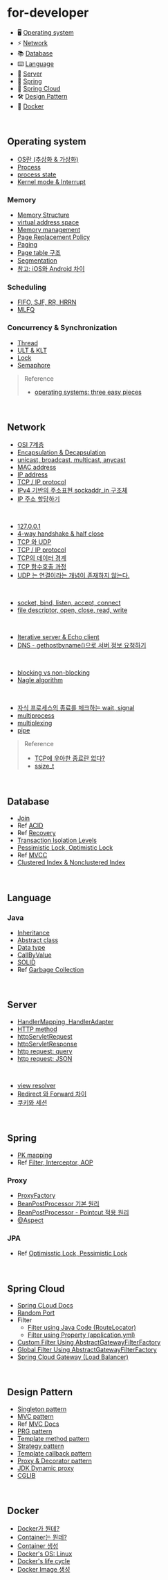 # for-developer

- 🖥 [Operating system](#operating-system)
- ⚡️ [Network](#network)
- 📚 [Database](#database)
- ⌨️ [Language](#language)
- 💌 [Server](#server)
- 🌱 [Spring](#spring)
- 🌱 [Spring Cloud](#spring-cloud)
- 🛠 [Design Pattern](#design-pattern)
- 🐳 [Docker](#docker)

<br>

## Operating system

- [OS란 (추상화 & 가상화)](https://github.com/evelyn82ny/for-developer/blob/master/Operating-system/what_is_OS.md)
- [Process](https://github.com/evelyn82ny/for-developer/blob/master/Operating-system/process.md)
- [process state](https://github.com/evelyn82ny/for-developer/blob/master/Operating-system/process_state.md)
- [Kernel mode & Interrupt](https://github.com/evelyn82ny/for-developer/blob/master/Operating-system/interrupt.md)

### Memory

- [Memory Structure](https://github.com/evelyn82ny/for-developer/blob/master/Operating-system/memory_structure.md)
- [virtual address space](https://github.com/evelyn82ny/for-developer/blob/master/Operating-system/virtual_address_space.md)
- [Memory management](https://github.com/evelyn82ny/for-developer/blob/master/Operating-system/memory_management.md)
- [Page Replacement Policy](https://github.com/evelyn82ny/for-developer/blob/master/Operating-system/page_replacement_policy.md)
- [Paging](https://github.com/evelyn82ny/for-developer/blob/master/Operating-system/paging.md)
- [Page table 구조](https://github.com/evelyn82ny/for-developer/blob/master/Operating-system/page_table_structure.md)
- [Segmentation](https://github.com/evelyn82ny/for-developer/blob/master/Operating-system/segmentation.md)
- [참고: iOS와 Android 차이](https://github.com/evelyn82ny/for-developer/blob/master/Operating-system/difference_between_iOS_and_Android.md)
  
### Scheduling

- [FIFO, SJF, RR, HRRN](https://github.com/evelyn82ny/for-developere/blob/master/Operating-system/scheduling.md)
- [MLFQ](https://github.com/evelyn82ny/for-developer/blob/master/Operating-system/MLFQ.md)

### Concurrency & Synchronization

- [Thread](https://github.com/evelyn82ny/for-developer/blob/master/Operating-system/thread.md)
- [ULT & KLT](https://github.com/evelyn82ny/for-developer/blob/master/Operating-system/ULT_and_KLT.md)
- [Lock](https://github.com/evelyn82ny/for-developer/blob/master/Operating-system/lock.md)
- [Semaphore](https://github.com/evelyn82ny/for-developer/blob/master/Operating-system/semaphore.md)

> Reference
> - [operating systems: three easy pieces](https://pages.cs.wisc.edu/~remzi/OSTEP/)

<br>

## Network

- [OSI 7계층](https://github.com/evelyn82ny/for-developer/blob/master/Network/theory/OSI-7-layer.md)
- [Encapsulation & Decapsulation](https://github.com/evelyn82ny/for-developer/blob/master/Network/theory/encapsulation.md)
- [unicast, broadcast, multicast, anycast](https://github.com/evelyn82ny/for-developer/blob/master/Network/theory/unicast_BUM_traffic.md)
- [MAC address](https://github.com/evelyn82ny/for-developer/blob/master/Network/theory/MAC-address.md)
- [IP address](https://github.com/evelyn82ny/for-developer/blob/master/Network/theory/IP-address.md)
- [TCP / IP protocol](https://github.com/evelyn82ny/for-developer/blob/master/Network/theory/TCP-IP-protocol.md)
- [IPv4 기반의 주소표현 sockaddr_in 구조체](https://github.com/evelyn82ny/for-developer/blob/master/Network/theory/sockaddr.md)
- [IP 주소 할당하기](https://github.com/evelyn82ny/for-developer/blob/master/Network/theory/allocate-ip.md)
<br>

- [127.0.0.1](https://github.com/evelyn82ny/for-developer/blob/master/Network/theory/localhost.md)
- [4-way handshake & half close](https://github.com/evelyn82ny/for-developer/blob/master/Network/theory/4-way-handshake.md)
- [TCP 와 UDP](https://github.com/evelyn82ny/for-developer/blob/master/Network/theory/TCP-VS-UDP.md)
- [TCP / IP protocol](https://github.com/evelyn82ny/for-developer/blob/master/Network/theory/TCP-IP-protocol.md)
- [TCP의 데이터 경계](https://github.com/evelyn82ny/for-developer/blob/master/Network/theory/boundary-of-tcp-transmission-data.md)
- [TCP 함수호출 과정](https://github.com/evelyn82ny/for-developer/blob/master/Network/theory/TCP-system-call.md)
- [UDP 는 연결이라는 개념이 존재하지 않는다.](https://github.com/evelyn82ny/for-developer/blob/master/Network/theory/UDP-system-call.md)
<br>

- [socket, bind, listen, accept, connect](https://github.com/evelyn82ny/for-developer/blob/master/Network/theory/socket.md)
- [file descriptor, open, close, read, write](https://github.com/evelyn82ny/for-developer/blob/master/Network/theory/file-descriptor.md)
<br>

- [Iterative server & Echo client](https://github.com/evelyn82ny/for-developer/blob/master/Network/theory/iterative-server-and-echo-client.md)
- [DNS - gethostbyname()으로 서버 정보 요청하기](https://github.com/evelyn82ny/for-developer/blob/master/Network/theory/dns.md)
<br>

- [blocking vs non-blocking](https://github.com/evelyn82ny/for-developer/blob/master/Network/theory/blocking-vs-non-blocking.md)
- [Nagle algorithm](https://github.com/evelyn82ny/for-developer/blob/master/Network/theory/nagle-algorithm.md)
<br>

- [자식 프로세스의 종료를 체크하는 wait, signal](https://github.com/evelyn82ny/for-developer/blob/master/Network/theory/zombie-check.md)
- [multiprocess](https://github.com/evelyn82ny/for-developer/blob/master/Network/theory/multiprocess.md)
- [multiplexing](https://github.com/evelyn82ny/for-developer/blob/master/Network/theory/multiplexing.md)
- [pipe](https://github.com/evelyn82ny/for-developer/blob/master/Network/theory/pipe.md)

> Reference
> - [TCP에 우아한 종료란 없다?](https://sunyzero.tistory.com/269)
> - [ssize_t](https://lacti.github.io/2011/01/08/different-between-size-t-ssize-t/)

<br>

## Database

- [Join](https://github.com/evelyn82ny/for-developer/blob/master/Database/Join.md)
- Ref [ACID](https://hanamon.kr/%EB%8D%B0%EC%9D%B4%ED%84%B0%EB%B2%A0%EC%9D%B4%EC%8A%A4-%ED%8A%B8%EB%9E%9C%EC%9E%AD%EC%85%98%EC%9D%98-acid-%EC%84%B1%EC%A7%88/)
- Ref [Recovery](https://victorydntmd.tistory.com/130)
- [Transaction Isolation Levels](https://github.com/evelyn82ny/for-developer/blob/master/Database/transation_isolation_levels.md)
- [Pessimistic Lock, Optimistic Lock](https://github.com/evelyn82ny/for-developer/blob/master/Database/optimistic_lock_pessimistic_lock.md)
- Ref [MVCC](https://mangkyu.tistory.com/53)
- [Clustered Index & Nonclustered Index](https://github.com/evelyn82ny/for-developer/blob/master/Database/clustered_index_and_nonclustered_index.md)

<br>

## Language

### Java

- [Inheritance](https://github.com/evelyn82ny/for-developer/blob/master/Language/Java/Inheritance.md)
- [Abstract class](https://github.com/evelyn82ny/for-developer/blob/master/Language/Java/AbstractClass.md)
- [Data type](https://github.com/evelyn82ny/for-developer/blob/master/Language/Java/DataType.md)
- [CallByValue](https://github.com/evelyn82ny/for-developer/blob/master/Language/Java/CallByValue.md)
- [SOLID](https://github.com/evelyn82ny/for-developer/blob/master/Language/Java/SOLID.md)
- Ref [Garbage Collection](https://d2.naver.com/helloworld/1329)

<br>

## Server

- [HandlerMapping, HandlerAdapter](https://github.com/evelyn82ny/for-developer/blob/master/Server/Web/handler_mapping_and_adapter.md)
- [HTTP method](https://github.com/evelyn82ny/for-developer/blob/master/Server/Web/http_method.md)
- [httpServletRequest](https://github.com/evelyn82ny/for-developer/blob/master/Server/Web/httpServletRequest.md)
- [httpServletResponse](https://github.com/evelyn82ny/for-developer/blob/master/Server/Web/httpServletResponse.md)
- [http request: query](https://github.com/evelyn82ny/for-developer/blob/master/Server/Web/http_request_query.md)
- [http request: JSON](https://github.com/evelyn82ny/for-developer/blob/master/Server/Web/http_request_json.md)
<br>

- [view resolver](https://github.com/evelyn82ny/for-developer/blob/master/Server/Web/view_resolver.md)
- [Redirect 와 Forward 차이](https://github.com/evelyn82ny/for-developer/blob/master/Server/Web/redirect_forward.md)
- [쿠키와 세션](https://github.com/evelyn82ny/for-developer/blob/master/Server/Web/cookie_and_session.md)

<br>

## Spring

- [PK mapping](https://velog.io/@evelyn82ny/primary-key-mapping)
- Ref [Filter, Interceptor, AOP](https://popo015.tistory.com/116?category=902728)

### Proxy

- [ProxyFactory](https://github.com/evelyn82ny/for-developer/blob/master/Spring/proxy/ProxyFactory.md)
- [BeanPostProcessor 기본 원리](https://github.com/evelyn82ny/for-developer/blob/master/Spring/proxy/BeanPostProcessor_basic.md)
- [BeanPostProcessor - Pointcut 적용 원리](https://github.com/evelyn82ny/for-developer/blob/master/Spring/proxy/BeanPostProcessor_pointcut.md)
- [@Aspect](https://velog.io/@evelyn82ny/Spring-AOP-Aspect)

### JPA

- Ref [Optimisstic Lock, Pessimistic Lock](https://reiphiel.tistory.com/entry/understanding-jpa-lock)

<br>

## Spring Cloud

- [Spring CLoud Docs](https://spring.io/projects/spring-cloud)
- [Random Port](https://github.com/evelyn82ny/for-developer/blob/master/Spring-Cloud/random_port.md)
- Filter
  - [Filter using Java Code (RouteLocator)](https://github.com/evelyn82ny/for-developer/blob/master/Spring-Cloud/filter_using_java_code.md)
  - [Filter using Property (application.yml)](https://github.com/evelyn82ny/for-developer/blob/master/Spring-Cloud/filter_using_property.md)
- [Custom Filter Using AbstractGatewayFilterFactory](https://github.com/evelyn82ny/for-developer/blob/master/Spring-Cloud/custom_filter.md)
- [Global Filter Using AbstractGatewayFilterFactory](https://github.com/evelyn82ny/for-developer/blob/master/Spring-Cloud/global_filter.md)
- [Spring Cloud Gateway (Load Balancer)](https://github.com/evelyn82ny/for-developer/blob/master/Spring-Cloud/spring-cloud-gateway.md)

<br>

## Design Pattern

- [Singleton pattern](https://github.com/evelyn82ny/for-developer/blob/master/Server/pattern/singleton_pattern.md)
- [MVC pattern](https://github.com/evelyn82ny/for-developer/blob/master/Server/pattern/spring_mvc.md)
- Ref [MVC Docs](https://docs.spring.io/spring-framework/docs/current/reference/html/web.html#mvc-servlet)
- [PRG pattern](https://github.com/evelyn82ny/for-developer/blob/master/Design-pattern/PRG_pattern.md)
- [Template method pattern](https://github.com/evelyn82ny/for-developer/blob/master/Design-pattern/template_method_pattern.md)
- [Strategy pattern](https://github.com/evelyn82ny/for-developer/blob/master/Design-pattern/strategy_pattern.md)
- [Template callback pattern](https://github.com/evelyn82ny/for-developer/blob/master/Design-pattern/template_callback_pattern.md)
- [Proxy & Decorator pattern](https://github.com/evelyn82ny/for-developer/blob/master/Design-pattern/proxy_and_decorator_pattern.md)
- [JDK Dynamic proxy](https://github.com/evelyn82ny/for-developer/blob/master/Design-pattern/JDK_dynamic_proxy.md)
- [CGLIB](https://github.com/evelyn82ny/for-developer/blob/master/Design-pattern/CGLIB.md)

<br>

## Docker

- [Docker가 뭔데?](https://github.com/evelyn82ny/for-developer/blob/master/Docker/what_is_docker.md)
- [Container는 뭔데?](https://github.com/evelyn82ny/for-developer/blob/master/Docker/what_is_container.md)
- [Container 생성](https://github.com/evelyn82ny/for-developer/blob/master/Docker/create_container.md)
- [Docker's OS: Linux](https://github.com/evelyn82ny/for-developer/blob/master/Docker/docker_os_linux.md)
- [Docker's life cycle](https://github.com/evelyn82ny/for-developer/blob/master/Docker/docker_life_cycle.md)
- [Docker Image 생성](https://github.com/evelyn82ny/for-developer/blob/master/Docker/create_docker_image.md)
